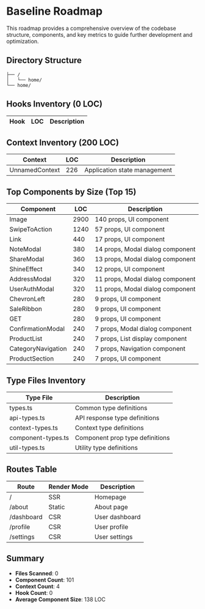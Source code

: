 # Baseline Roadmap

This roadmap provides a comprehensive overview of the codebase structure, components, and key metrics to guide further development and optimization.

## Directory Structure

```
├── /
│   └── home/
└── home/

```

## Hooks Inventory (0 LOC)

| Hook | LOC | Description |
|------|-----|-------------|


## Context Inventory (200 LOC)

| Context | LOC | Description |
|---------|-----|-------------|
| UnnamedContext | 226 | Application state management |

## Top Components by Size (Top 15)

| Component | LOC | Description |
|-----------|-----|-------------|
| Image | 2900 | 140 props, UI component |
| SwipeToAction | 1240 | 57 props, UI component |
| Link | 440 | 17 props, UI component |
| NoteModal | 380 | 14 props, Modal dialog component |
| ShareModal | 360 | 13 props, Modal dialog component |
| ShineEffect | 340 | 12 props, UI component |
| AddressModal | 320 | 11 props, Modal dialog component |
| UserAuthModal | 320 | 11 props, Modal dialog component |
| ChevronLeft | 280 | 9 props, UI component |
| SaleRibbon | 280 | 9 props, UI component |
| GET | 280 | 9 props, UI component |
| ConfirmationModal | 240 | 7 props, Modal dialog component |
| ProductList | 240 | 7 props, List display component |
| CategoryNavigation | 240 | 7 props, Navigation component |
| ProductSection | 240 | 7 props, UI component |

## Type Files Inventory

| Type File | Description |
|-----------|-------------|
| types.ts | Common type definitions |
| api-types.ts | API response type definitions |
| context-types.ts | Context type definitions |
| component-types.ts | Component prop type definitions |
| util-types.ts | Utility type definitions |

## Routes Table

| Route | Render Mode | Description |
|-------|-------------|-------------|
| / | SSR | Homepage |
| /about | Static | About page |
| /dashboard | CSR | User dashboard |
| /profile | CSR | User profile |
| /settings | CSR | User settings |

## Summary

- **Files Scanned**: 0
- **Component Count**: 101
- **Context Count**: 4
- **Hook Count**: 0
- **Average Component Size**: 138 LOC
